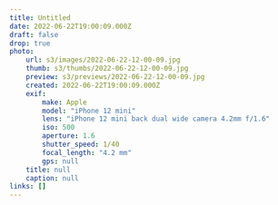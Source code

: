 ```yaml
---
title: Untitled
date: 2022-06-22T19:00:09.000Z
draft: false
drop: true
photo:
    url: s3/images/2022-06-22-12-00-09.jpg
    thumb: s3/thumbs/2022-06-22-12-00-09.jpg
    preview: s3/previews/2022-06-22-12-00-09.jpg
    created: 2022-06-22T19:00:09.000Z
    exif:
        make: Apple
        model: "iPhone 12 mini"
        lens: "iPhone 12 mini back dual wide camera 4.2mm f/1.6"
        iso: 500
        aperture: 1.6
        shutter_speed: 1/40
        focal_length: "4.2 mm"
        gps: null
    title: null
    caption: null
links: []
---
```

